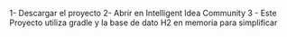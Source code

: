 1- Descargar el proyecto 2- Abrir en Intelligent Idea Community 3 - Este Proyecto utiliza gradle y la base de dato H2 en memoria para simplificar
